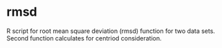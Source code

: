 # rmsd

R script for root mean square deviation (rmsd) function for two data sets. Second function calculates for centriod consideration.
